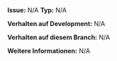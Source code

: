 **Issue:** N/A
**Typ:** N/A

**Verhalten auf Development:**
N/A

**Verhalten auf diesem Branch:**
N/A

**Weitere Informationen:**
N/A
